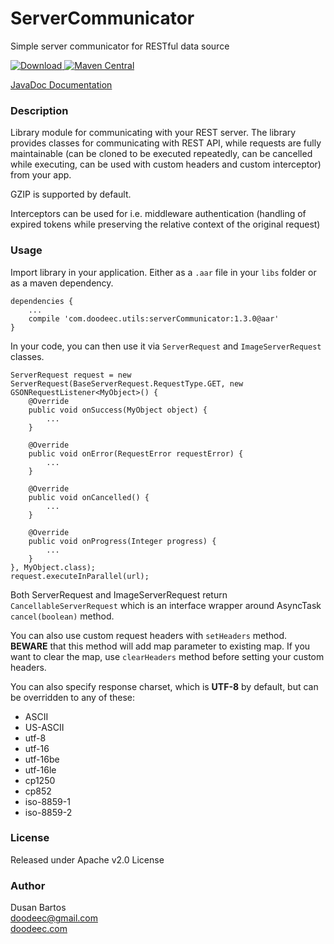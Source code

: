 # ServerCommunicator
Simple server communicator for RESTful data source

[ ![Download](https://api.bintray.com/packages/doodeec/maven/server-communicator/images/download.svg) ](https://bintray.com/doodeec/maven/server-communicator/_latestVersion)
[![Maven Central](https://maven-badges.herokuapp.com/maven-central/com.doodeec.utils/serverCommunicator/badge.svg)](https://maven-badges.herokuapp.com/maven-central/com.doodeec.utils/serverCommunicator)

[JavaDoc Documentation](http://doodeec.github.io/ServerCommunicator/)<br/>

### Description
Library module for communicating with your REST server.
The library provides classes for communicating with REST API, while requests are fully maintainable
(can be cloned to be executed repeatedly, can be cancelled while executing, can be used with custom headers
and custom interceptor) from your app.

GZIP is supported by default.

Interceptors can be used for i.e. middleware authentication (handling of expired tokens while preserving
the relative context of the original request)

### Usage
Import library in your application. Either as a `.aar` file in your `libs` folder
or as a maven dependency.

    dependencies {
        ...
        compile 'com.doodeec.utils:serverCommunicator:1.3.0@aar'
    }

In your code, you can then use it via `ServerRequest` and `ImageServerRequest` classes.

    ServerRequest request = new ServerRequest(BaseServerRequest.RequestType.GET, new GSONRequestListener<MyObject>() {
        @Override
        public void onSuccess(MyObject object) {
            ...
        }

        @Override
        public void onError(RequestError requestError) {
            ...
        }

        @Override
        public void onCancelled() {
            ...
        }

        @Override
        public void onProgress(Integer progress) {
            ...
        }
    }, MyObject.class);
    request.executeInParallel(url);

Both ServerRequest and ImageServerRequest return `CancellableServerRequest` which is an interface
wrapper around AsyncTask `cancel(boolean)` method.


You can also use custom request headers with `setHeaders` method.<br/>
**BEWARE** that this method will add map parameter to existing map. If you want to clear the map,
use `clearHeaders` method before setting your custom headers.

You can also specify response charset, which is **UTF-8** by default, but can be overridden to
any of these:

- ASCII
- US-ASCII
- utf-8
- utf-16
- utf-16be
- utf-16le
- cp1250
- cp852
- iso-8859-1
- iso-8859-2

### License
Released under Apache v2.0 License

### Author
Dusan Bartos<br/>
[doodeec@gmail.com](mailto:doodeec@gmail.com)<br/>
[doodeec.com](http://doodeec.com)
